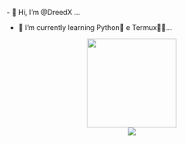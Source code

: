 <h>- 👋 Hi, I’m @DreedX ...</h>
- 🌱 I’m currently learning Python🐍  e Termux🏴‍☠️...

<div align="center">
  <a href="https://github.com/DreedX">
  <img height="180em" src="https://github-readme-stats.vercel.app/api?username=DreedX&show_icons=true&theme=dracula&include_all_commits=true&count_private=false"/>
<div>
  <a href="https://youtube.com/channel/UCcQfYvk5ekpsoD0oKOaCRWQ" target="_blank"><img src="https://img.shields.io/badge/YouTube-FF0000? style=for-the-badge&logo=youtube&logoColor=white" target="_blank"></a>
